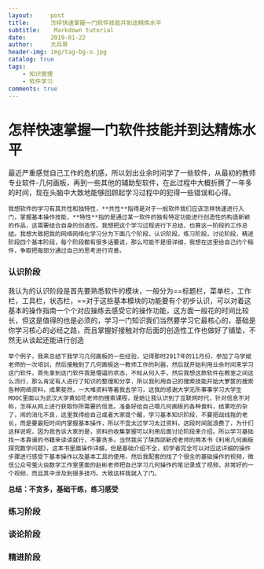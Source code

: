 ```yaml
---
layout:     post
title:      怎样快速掌握一门软件技能并到达精炼水平
subtitle:    Markdown tutorial
date:       2019-01-22
author:     大兵哥
header-img: img/tag-bg-o.jpg
catalog: true
tags:
    - 知识管理
    - 软件学习
comments: true
---
```


# 怎样快速掌握一门软件技能并到达精炼水平

​	最近严重感觉自己工作的危机感，所以划出业余时间学了一些软件，从最初的教师专业软件-几何画板，再到一些其他的辅助型软件，在此过程中大概折腾了一年多的时间，现在头脑中大致地能够回顾起学习过程中的犯得一些错误和心得。

 	我想软件的学习有其共性和独特性，**共性**指得是对于一般软件我们应该怎样快速进行入门，掌握基本操作技能，**特性**指的是通过某一软件的独有特定功能进行创造性的构造新颖的作品，这需要结合自身的创造性。我想把这个学习过程进行下总结，也算这一阶段的工作总结。我想大致把我的网络网络化学习分为下面几个阶段，认识阶段，练习阶段，讨论阶段，精进阶段四个基本阶段，每个阶段都有很多话要说，那么可能不是很详细，我想在这里给自己约个稿件，争取把每部分通过自己的思考进行完善。

### 认识阶段

我认为的认识阶段是首先要熟悉软件的模块，一般分为==标题栏，菜单栏，工作栏，工具栏，状态栏，==对于这些基本模块的功能要有个初步认识，可以对着这基本的操作指南一个个对应操练去感受它的操作功能，这方面一般花的时间比较长，但这是值得的也是必须的，学习一门知识我们当然要学习它最核心的，基础是你学习核心的必经之路，而且掌握好接触对你后面的创造性工作也做好了铺垫，不然无从谈起还能进行创造

 	举个例子，我来总结下我学习几何画板的一些经验，记得那时2017年的11月份，参加了马学斌老师的一次培训，然后接触到了几何画板这一教师工作的利器，然后就开始利用业余时间来学习这门软件，首先拿到这门软件我是懵逼的状态，不知从何入手，然后我想这款软件在教室之间这么流行，那么肯定有人进行了知识的整理和分享，所以我利用自己的搜索技能开始大箩筐的搜索各种网络资料，成果斐然，一大堆资料等着我去学习，这我的感谢大学无所事事学习大学生MOOC里面以为武汉大学黄如花老师的搜索课程，是她让我认识到了互联网时代，针对信息不对称，怎样从网上进行获取你所需要的信息。准备好给自己喂几何画板的各种食料，结果吃的杂了，闹的消化不良，这里我得给自己或者大家提个醒，学习基本知识阶段，不要把战线拖的老长，而是要最短时间内掌握基本操作，所以不宜太过学习太过资料，这段时间就浪费了，为什们这样说呢，因为我告诉大家的是，资料的收集掌握可以利用后面讨论阶段来介绍。所以学习基础找一本靠谱的书籍来读读就行，不要贪多。当然我买了陕西邵新虎老师的两本书《利用几何画板探究数学问题》，这本书里面操作详细，但是基础介绍不全，初学者完全可以对应这详细的操作步骤进行感受下基本操作以及基本工具的使用，然后我配套的找了个很全的基础操作的视频，微信公众号萤火虫数学工作室里面的赵彬老师把自己学习几何操作的笔记录成了视频，非常好的一个视频，而且其中涉及到很多技巧。大致这样我就入了门。

**总结：不贪多，基础干练，练习感受**

### 练习阶段

### 谈论阶段

### 精进阶段